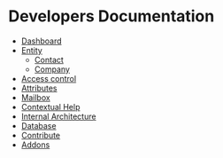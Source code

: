 Developers Documentation
========================
- [Dashboard](/dashboard/index.md)
- [Entity](/rtbiz/core/dev/entity/)
	- [Contact](/rtbiz/core/dev/entity/contact/)
	- [Company](/rtbiz/core/dev/entity/company/)
- [Access control](/rtbiz/core/dev/access-control/)
- [Attributes](/rtbiz/core/dev/attributes/)
- [Mailbox](/rtbiz/core/dev/mailbox/)
- [Contextual Help](/rtbiz/core/dev/contextual-help/)
- [Internal Architecture](/rtbiz/core/dev/internal-architecture/)
- [Database](/rtbiz/core/dev/database/)
- [Contribute](/rtbiz/core/dev/contribute/)
- [Addons](/rtbiz/core/dev/addons/)
